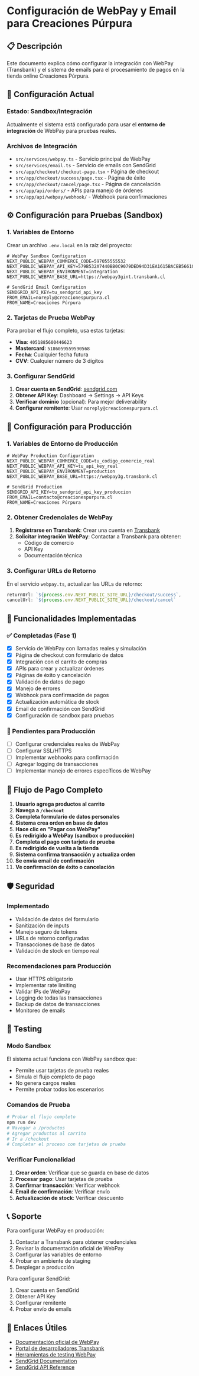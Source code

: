 # Configuración de WebPay y Email para Creaciones Púrpura

## 📋 Descripción

Este documento explica cómo configurar la integración con WebPay (Transbank) y el sistema de emails para el procesamiento de pagos en la tienda online Creaciones Púrpura.

## 🚀 Configuración Actual

### Estado: Sandbox/Integración
Actualmente el sistema está configurado para usar el **entorno de integración** de WebPay para pruebas reales.

### Archivos de Integración
- `src/services/webpay.ts` - Servicio principal de WebPay
- `src/services/email.ts` - Servicio de emails con SendGrid
- `src/app/checkout/checkout-page.tsx` - Página de checkout
- `src/app/checkout/success/page.tsx` - Página de éxito
- `src/app/checkout/cancel/page.tsx` - Página de cancelación
- `src/app/api/orders/` - APIs para manejo de órdenes
- `src/app/api/webpay/webhook/` - Webhook para confirmaciones

## ⚙️ Configuración para Pruebas (Sandbox)

### 1. Variables de Entorno

Crear un archivo `.env.local` en la raíz del proyecto:

```env
# WebPay Sandbox Configuration
NEXT_PUBLIC_WEBPAY_COMMERCE_CODE=597055555532
NEXT_PUBLIC_WEBPAY_API_KEY=579B532A7440BB0C9079DED94D31EA1615BACEB56610332264630D42D0A36B1C
NEXT_PUBLIC_WEBPAY_ENVIRONMENT=integration
NEXT_PUBLIC_WEBPAY_BASE_URL=https://webpay3gint.transbank.cl

# SendGrid Email Configuration
SENDGRID_API_KEY=tu_sendgrid_api_key
FROM_EMAIL=noreply@creacionespurpura.cl
FROM_NAME=Creaciones Púrpura
```

### 2. Tarjetas de Prueba WebPay

Para probar el flujo completo, usa estas tarjetas:

- **Visa**: `4051885600446623`
- **Mastercard**: `5186059559590568`
- **Fecha**: Cualquier fecha futura
- **CVV**: Cualquier número de 3 dígitos

### 3. Configurar SendGrid

1. **Crear cuenta en SendGrid**: [sendgrid.com](https://sendgrid.com)
2. **Obtener API Key**: Dashboard → Settings → API Keys
3. **Verificar dominio** (opcional): Para mejor deliverability
4. **Configurar remitente**: Usar `noreply@creacionespurpura.cl`

## 🔧 Configuración para Producción

### 1. Variables de Entorno de Producción

```env
# WebPay Production Configuration
NEXT_PUBLIC_WEBPAY_COMMERCE_CODE=tu_codigo_comercio_real
NEXT_PUBLIC_WEBPAY_API_KEY=tu_api_key_real
NEXT_PUBLIC_WEBPAY_ENVIRONMENT=production
NEXT_PUBLIC_WEBPAY_BASE_URL=https://webpay3g.transbank.cl

# SendGrid Production
SENDGRID_API_KEY=tu_sendgrid_api_key_produccion
FROM_EMAIL=contacto@creacionespurpura.cl
FROM_NAME=Creaciones Púrpura
```

### 2. Obtener Credenciales de WebPay

1. **Registrarse en Transbank**: Crear una cuenta en [Transbank](https://www.transbank.cl/)
2. **Solicitar integración WebPay**: Contactar a Transbank para obtener:
   - Código de comercio
   - API Key
   - Documentación técnica

### 3. Configurar URLs de Retorno

En el servicio `webpay.ts`, actualizar las URLs de retorno:

```typescript
returnUrl: `${process.env.NEXT_PUBLIC_SITE_URL}/checkout/success`,
cancelUrl: `${process.env.NEXT_PUBLIC_SITE_URL}/checkout/cancel`
```

## 🔧 Funcionalidades Implementadas

### ✅ Completadas (Fase 1)
- [x] Servicio de WebPay con llamadas reales y simulación
- [x] Página de checkout con formulario de datos
- [x] Integración con el carrito de compras
- [x] APIs para crear y actualizar órdenes
- [x] Páginas de éxito y cancelación
- [x] Validación de datos de pago
- [x] Manejo de errores
- [x] Webhook para confirmación de pagos
- [x] Actualización automática de stock
- [x] Email de confirmación con SendGrid
- [x] Configuración de sandbox para pruebas

### 🔄 Pendientes para Producción
- [ ] Configurar credenciales reales de WebPay
- [ ] Configurar SSL/HTTPS
- [ ] Implementar webhooks para confirmación
- [ ] Agregar logging de transacciones
- [ ] Implementar manejo de errores específicos de WebPay

## 📱 Flujo de Pago Completo

1. **Usuario agrega productos al carrito**
2. **Navega a `/checkout`**
3. **Completa formulario de datos personales**
4. **Sistema crea orden en base de datos**
5. **Hace clic en "Pagar con WebPay"**
6. **Es redirigido a WebPay (sandbox o producción)**
7. **Completa el pago con tarjeta de prueba**
8. **Es redirigido de vuelta a la tienda**
9. **Sistema confirma transacción y actualiza orden**
10. **Se envía email de confirmación**
11. **Ve confirmación de éxito o cancelación**

## 🛡️ Seguridad

### Implementado
- Validación de datos del formulario
- Sanitización de inputs
- Manejo seguro de tokens
- URLs de retorno configuradas
- Transacciones de base de datos
- Validación de stock en tiempo real

### Recomendaciones para Producción
- Usar HTTPS obligatorio
- Implementar rate limiting
- Validar IPs de WebPay
- Logging de todas las transacciones
- Backup de datos de transacciones
- Monitoreo de emails

## 🧪 Testing

### Modo Sandbox
El sistema actual funciona con WebPay sandbox que:
- Permite usar tarjetas de prueba reales
- Simula el flujo completo de pago
- No genera cargos reales
- Permite probar todos los escenarios

### Comandos de Prueba
```bash
# Probar el flujo completo
npm run dev
# Navegar a /productos
# Agregar productos al carrito
# Ir a /checkout
# Completar el proceso con tarjetas de prueba
```

### Verificar Funcionalidad
1. **Crear orden**: Verificar que se guarda en base de datos
2. **Procesar pago**: Usar tarjetas de prueba
3. **Confirmar transacción**: Verificar webhook
4. **Email de confirmación**: Verificar envío
5. **Actualización de stock**: Verificar descuento

## 📞 Soporte

Para configurar WebPay en producción:
1. Contactar a Transbank para obtener credenciales
2. Revisar la documentación oficial de WebPay
3. Configurar las variables de entorno
4. Probar en ambiente de staging
5. Desplegar a producción

Para configurar SendGrid:
1. Crear cuenta en SendGrid
2. Obtener API Key
3. Configurar remitente
4. Probar envío de emails

## 🔗 Enlaces Útiles

- [Documentación oficial de WebPay](https://www.transbankdevelopers.cl/)
- [Portal de desarrolladores Transbank](https://www.transbankdevelopers.cl/documentacion/webpay)
- [Herramientas de testing WebPay](https://www.transbankdevelopers.cl/documentacion/webpay#ambiente-de-integracion)
- [SendGrid Documentation](https://sendgrid.com/docs/)
- [SendGrid API Reference](https://sendgrid.com/docs/api-reference/) 